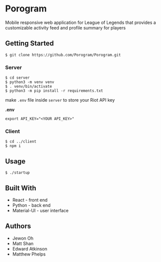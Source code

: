 # Porogram
Mobile responsive web application for League of Legends that provides a
customizable activity feed and profile summary for players
## Getting Started
```
$ git clone https://github.com/Porogram/Porogram.git
```
### Server
```
$ cd server
$ python3 -m venv venv
$ . venv/bin/activate
$ python3 -m pip install -r requirements.txt
```
make `.env` file inside `server` to store your Riot API key

**.env**
```
export API_KEY="<YOUR API_KEY>"
```
### Client
```
$ cd ../client
$ npm i
```
## Usage
```
$ ./startup
```
## Built With
* React - front end
* Python - back end
* Material-UI - user interface

## Authors
* Jewon Oh
* Matt Shan
* Edward Atkinson
* Matthew Phelps

